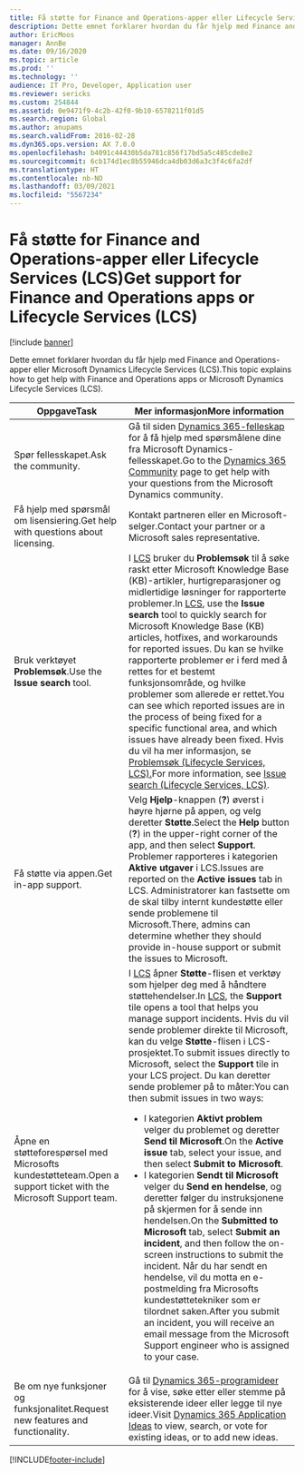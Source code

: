 ```yaml
---
title: Få støtte for Finance and Operations-apper eller Lifecycle Services (LCS)
description: Dette emnet forklarer hvordan du får hjelp med Finance and Operations-apper eller Microsoft Dynamics Lifecycle Services (LCS).
author: EricMoos
manager: AnnBe
ms.date: 09/16/2020
ms.topic: article
ms.prod: ''
ms.technology: ''
audience: IT Pro, Developer, Application user
ms.reviewer: sericks
ms.custom: 254844
ms.assetid: 0e9471f9-4c2b-42f0-9b10-6578211f01d5
ms.search.region: Global
ms.author: anupams
ms.search.validFrom: 2016-02-28
ms.dyn365.ops.version: AX 7.0.0
ms.openlocfilehash: b4091c44430b5da781c856f17bd5a5c485cde8e2
ms.sourcegitcommit: 6cb174d1ec8b55946dca4db03d6a3c3f4c6fa2df
ms.translationtype: HT
ms.contentlocale: nb-NO
ms.lasthandoff: 03/09/2021
ms.locfileid: "5567234"
---
```

# <a name="get-support-for-finance-and-operations-apps-or-lifecycle-services-lcs"></a><span data-ttu-id="558b6-103">Få støtte for Finance and Operations-apper eller Lifecycle Services (LCS)</span><span class="sxs-lookup"><span data-stu-id="558b6-103">Get support for Finance and Operations apps or Lifecycle Services (LCS)</span></span>

[!include [banner](../includes/banner.md)]

<span data-ttu-id="558b6-104">Dette emnet forklarer hvordan du får hjelp med Finance and Operations-apper eller Microsoft Dynamics Lifecycle Services (LCS).</span><span class="sxs-lookup"><span data-stu-id="558b6-104">This topic explains how to get help with Finance and Operations apps or Microsoft Dynamics Lifecycle Services (LCS).</span></span> 

<table>
<thead>
<tr>
<th><span data-ttu-id="558b6-105">Oppgave</span><span class="sxs-lookup"><span data-stu-id="558b6-105">Task</span></span></th>
<th><span data-ttu-id="558b6-106">Mer informasjon</span><span class="sxs-lookup"><span data-stu-id="558b6-106">More information</span></span></th>
</tr>
</thead>
<tbody>
<tr>
<td><span data-ttu-id="558b6-107">Spør fellesskapet.</span><span class="sxs-lookup"><span data-stu-id="558b6-107">Ask the community.</span></span></td>
<td><span data-ttu-id="558b6-108">Gå til siden <a href="https://community.dynamics.com/">Dynamics 365-felleskap</a> for å få hjelp med spørsmålene dine fra Microsoft Dynamics-fellesskapet.</span><span class="sxs-lookup"><span data-stu-id="558b6-108">Go to the <a href="https://community.dynamics.com/">Dynamics 365 Community</a> page to get help with your questions from the Microsoft Dynamics community.</span></span></td>
</tr>
<tr>
<td><span data-ttu-id="558b6-109">Få hjelp med spørsmål om lisensiering.</span><span class="sxs-lookup"><span data-stu-id="558b6-109">Get help with questions about licensing.</span></span></td>
<td><span data-ttu-id="558b6-110">Kontakt partneren eller en Microsoft-selger.</span><span class="sxs-lookup"><span data-stu-id="558b6-110">Contact your partner or a Microsoft sales representative.</span></span></td>
</tr>
<tr>
<td><span data-ttu-id="558b6-111">Bruk verktøyet <strong>Problemsøk</strong>.</span><span class="sxs-lookup"><span data-stu-id="558b6-111">Use the <strong>Issue search</strong> tool.</span></span></td>
<td><span data-ttu-id="558b6-112">I <a href="https://lcs.dynamics.com/">LCS</a> bruker du <strong>Problemsøk</strong> til å søke raskt etter Microsoft Knowledge Base (KB)-artikler, hurtigreparasjoner og midlertidige løsninger for rapporterte problemer.</span><span class="sxs-lookup"><span data-stu-id="558b6-112">In <a href="https://lcs.dynamics.com/">LCS</a>, use the <strong>Issue search</strong> tool to quickly search for Microsoft Knowledge Base (KB) articles, hotfixes, and workarounds for reported issues.</span></span> <span data-ttu-id="558b6-113">Du kan se hvilke rapporterte problemer er i ferd med å rettes for et bestemt funksjonsområde, og hvilke problemer som allerede er rettet.</span><span class="sxs-lookup"><span data-stu-id="558b6-113">You can see which reported issues are in the process of being fixed for a specific functional area, and which issues have already been fixed.</span></span> <span data-ttu-id="558b6-114">Hvis du vil ha mer informasjon, se <a href="issue-search-lcs.md">Problemsøk (Lifecycle Services, LCS).</a></span><span class="sxs-lookup"><span data-stu-id="558b6-114">For more information, see <a href="issue-search-lcs.md">Issue search (Lifecycle Services, LCS)</a>.</span></span></td>
</tr>
<tr>
<td><span data-ttu-id="558b6-115">Få støtte via appen.</span><span class="sxs-lookup"><span data-stu-id="558b6-115">Get in-app support.</span></span></td>
<td><span data-ttu-id="558b6-116">Velg <strong>Hjelp</strong>-knappen (<strong>?</strong>) øverst i høyre hjørne på appen, og velg deretter <strong>Støtte</strong>.</span><span class="sxs-lookup"><span data-stu-id="558b6-116">Select the <strong>Help</strong> button (<strong>?</strong>) in the upper-right corner of the app, and then select <strong>Support</strong>.</span></span> <span data-ttu-id="558b6-117">Problemer rapporteres i kategorien <strong>Aktive utgaver</strong> i LCS.</span><span class="sxs-lookup"><span data-stu-id="558b6-117">Issues are reported on the <strong>Active issues</strong> tab in LCS.</span></span> <span data-ttu-id="558b6-118">Administratorer kan fastsette om de skal tilby internt kundestøtte eller sende problemene til Microsoft.</span><span class="sxs-lookup"><span data-stu-id="558b6-118">There, admins can determine whether they should provide in-house support or submit the issues to Microsoft.</span></span></td>
</tr>
<tr>
<td><span data-ttu-id="558b6-119">Åpne en støtteforespørsel med Microsofts kundestøtteteam.</span><span class="sxs-lookup"><span data-stu-id="558b6-119">Open a support ticket with the Microsoft Support team.</span></span></td>
<td><span data-ttu-id="558b6-120">I <a href="https://lcs.dynamics.com/">LCS</a> åpner <strong>Støtte</strong>-flisen et verktøy som hjelper deg med å håndtere støttehendelser.</span><span class="sxs-lookup"><span data-stu-id="558b6-120">In <a href="https://lcs.dynamics.com/">LCS</a>, the <strong>Support</strong> tile opens a tool that helps you manage support incidents.</span></span> <span data-ttu-id="558b6-121">Hvis du vil sende problemer direkte til Microsoft, kan du velge <strong>Støtte</strong>-flisen i LCS-prosjektet.</span><span class="sxs-lookup"><span data-stu-id="558b6-121">To submit issues directly to Microsoft, select the <strong>Support</strong> tile in your LCS project.</span></span> <span data-ttu-id="558b6-122">Du kan deretter sende problemer på to måter:</span><span class="sxs-lookup"><span data-stu-id="558b6-122">You can then submit issues in two ways:</span></span>
<ul>
<li><span data-ttu-id="558b6-123">I kategorien <strong>Aktivt problem</strong> velger du problemet og deretter <strong>Send til Microsoft</strong>.</span><span class="sxs-lookup"><span data-stu-id="558b6-123">On the <strong>Active issue</strong> tab, select your issue, and then select <strong>Submit to Microsoft</strong>.</span></span></li>
<li><span data-ttu-id="558b6-124">I kategorien <strong>Sendt til Microsoft</strong> velger du <strong>Send en hendelse</strong>, og deretter følger du instruksjonene på skjermen for å sende inn hendelsen.</span><span class="sxs-lookup"><span data-stu-id="558b6-124">On the <strong>Submitted to Microsoft</strong> tab, select <strong>Submit an incident</strong>, and then follow the on-screen instructions to submit the incident.</span></span> <span data-ttu-id="558b6-125">Når du har sendt en hendelse, vil du motta en e-postmelding fra Microsofts kundestøttetekniker som er tilordnet saken.</span><span class="sxs-lookup"><span data-stu-id="558b6-125">After you submit an incident, you will receive an email message from the Microsoft Support engineer who is assigned to your case.</span></span></li>
</ul>
</td>
</tr>
<tr>
<td><span data-ttu-id="558b6-126">Be om nye funksjoner og funksjonalitet.</span><span class="sxs-lookup"><span data-stu-id="558b6-126">Request new features and functionality.</span></span></td>
<td><span data-ttu-id="558b6-127">Gå til <a href="https://experience.dynamics.com/ideas/">Dynamics 365-programideer</a> for å vise, søke etter eller stemme på eksisterende ideer eller legge til nye ideer.</span><span class="sxs-lookup"><span data-stu-id="558b6-127">Visit <a href="https://experience.dynamics.com/ideas/">Dynamics 365 Application Ideas</a> to view, search, or vote for existing ideas, or to add new ideas.</span></span></td>
</tr>
</tbody>
</table>


[!INCLUDE[footer-include](../../../includes/footer-banner.md)]